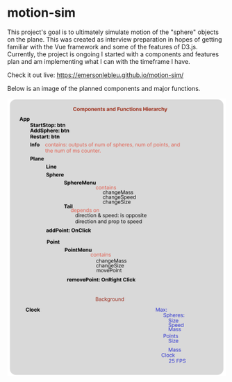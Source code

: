 # motion-sim
This project's goal is to ultimately simulate motion of the "sphere" objects on the plane. This was created as interview preparation in hopes of 
getting familiar with the Vue framework and some of the features of D3.js. Currently, the project is ongoing I started with a components
and features plan and am implementing what I can with the timeframe I have.

Check it out live: https://emersonlebleu.github.io/motion-sim/

Below is an image of the planned components and major functions.

![Project Component Plan](Plan.png)
